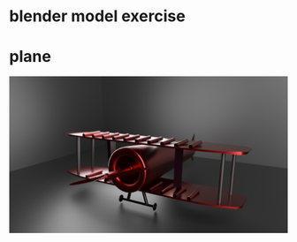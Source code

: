 
# blender model exercise

# plane

![](https://github.com/chuguofei/blender-model/blob/main/plane/plane.png)